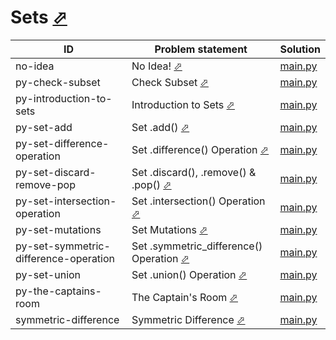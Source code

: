# Sets [⬀](https://www.hackerrank.com/domains/python/p-yets)


| ID                                    | Problem statement                                                                                                      | Solution                                                 |
|---------------------------------------|------------------------------------------------------------------------------------------------------------------------|----------------------------------------------------------|
| no-idea                               | No Idea! [⬀](https://www.hackerrank.com/challenges/no-idea)                                                            | [main.py](no-idea/main.py)                               |
| py-check-subset                       | Check Subset [⬀](https://www.hackerrank.com/challenges/py-check-subset)                                                | [main.py](py-check-subset/main.py)                       |
| py-introduction-to-sets               | Introduction to Sets [⬀](https://www.hackerrank.com/challenges/py-introduction-to-sets)                                | [main.py](py-introduction-to-sets/main.py)               |
| py-set-add                            | Set .add() [⬀](https://www.hackerrank.com/challenges/py-set-add)                                                       | [main.py](py-set-add/main.py)                            |
| py-set-difference-operation           | Set .difference() Operation [⬀](https://www.hackerrank.com/challenges/py-set-difference-operation)                     | [main.py](py-set-difference-operation/main.py)           |
| py-set-discard-remove-pop             | Set .discard(), .remove() & .pop() [⬀](https://www.hackerrank.com/challenges/py-set-discard-remove-pop)                | [main.py](py-set-discard-remove-pop/main.py)             |
| py-set-intersection-operation         | Set .intersection() Operation [⬀](https://www.hackerrank.com/challenges/py-set-intersection-operation)                 | [main.py](py-set-intersection-operation/main.py)         |
| py-set-mutations                      | Set Mutations [⬀](https://www.hackerrank.com/challenges/py-set-mutations)                                              | [main.py](py-set-mutations/main.py)                      |
| py-set-symmetric-difference-operation | Set .symmetric_difference() Operation [⬀](https://www.hackerrank.com/challenges/py-set-symmetric-difference-operation) | [main.py](py-set-symmetric-difference-operation/main.py) |
| py-set-union                          | Set .union() Operation [⬀](https://www.hackerrank.com/challenges/py-set-union)                                         | [main.py](py-set-union/main.py)                          |
| py-the-captains-room                  | The Captain's Room [⬀](https://www.hackerrank.com/challenges/py-the-captains-room)                                     | [main.py](py-the-captains-room/main.py)                  |
| symmetric-difference                  | Symmetric Difference [⬀](https://www.hackerrank.com/challenges/symmetric-difference)                                   | [main.py](symmetric-difference/main.py)                  |

